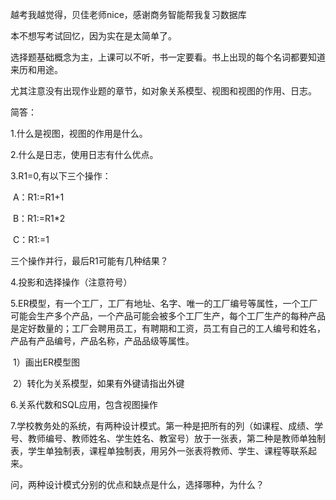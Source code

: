 越考我越觉得，贝佳老师nice，感谢商务智能帮我复习数据库

本不想写考试回忆，因为实在是太简单了。



选择题基础概念为主，上课可以不听，书一定要看。书上出现的每个名词都要知道来历和用途。

尤其注意没有出现作业题的章节，如对象关系模型、视图和视图的作用、日志。

简答：

1.什么是视图，视图的作用是什么。

2.什么是日志，使用日志有什么优点。

3.R1=0,有以下三个操作：

​	A：R1:=R1+1

​	B：R1:=R1*2

​	C：R1:=1

三个操作并行，最后R1可能有几种结果？

4.投影和选择操作（注意符号）

5.ER模型，有一个工厂，工厂有地址、名字、唯一的工厂编号等属性，一个工厂可能会生产多个产品，一个产品可能会被多个工厂生产，每个工厂生产的每种产品是定好数量的；工厂会聘用员工，有聘期和工资，员工有自己的工人编号和姓名，产品有产品编号，产品名称，产品品级等属性。

​	1）画出ER模型图

​	2）转化为关系模型，如果有外键请指出外键

6.关系代数和SQL应用，包含视图操作

7.学校教务处的系统，有两种设计模式。第一种是把所有的列（如课程、成绩、学号、教师编号、教师姓名、学生姓名、教室号）放于一张表，第二种是教师单独制表，学生单独制表，课程单独制表，用另外一张表将教师、学生、课程等联系起来。

问，两种设计模式分别的优点和缺点是什么，选择哪种，为什么？
